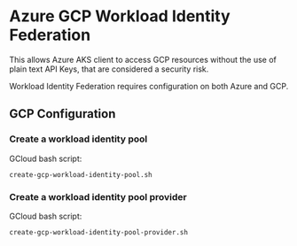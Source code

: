 # Azure GCP Workload Identity Federation

This allows Azure AKS client to access GCP resources without the use of plain text API Keys, that are considered a security risk.

Workload Identity Federation requires configuration on both Azure and GCP.

## GCP Configuration

### Create a workload identity pool

GCloud bash script:

```
create-gcp-workload-identity-pool.sh
```

### Create a workload identity pool provider

GCloud bash script:

```
create-gcp-workload-identity-pool-provider.sh
```
